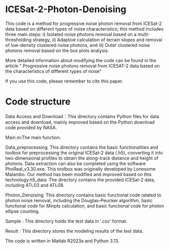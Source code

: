 # ICESat-2-Photon-Denoising
This code is a method for progressive noise photon removal from ICESat-2 data based on different types of noise characteristics; this method includes three main steps: ⅰ) Isolated noise photons removal based on a multi-thresholding strategy, ⅱ) Adaptive calculation of terrain slopes and removal of low-density clustered noise photons, and  ⅲ) Outer clustered noise photons removal based on the box plots analysis.

More detailed information about modifying the code can be found in the article " Progressive noise photons removal from ICESAT-2 data based on the characteristics of different types of noise"

If you use this code, please remember to cite this paper.

# Code structure

Data Access and Download：This directory contains Python files for data access and download, mainly improved based on the Python download code provided by NASA.

Main.m:The main function.

Data_preprocessing: This directory contains the basic functionalities and toolbox for preprocessing the original ICESat-2  data (.h5), converting it into two-dimensional profiles to obtain the along-track distance and height of photons. Data extraction can also be completed using the software PhoReal_v3.30.exe. This toolbox was originally developed by Lonesome Malambo. Our method has been modified and improved based on this technology.h5_data: The directory contains the provided ICESat-2  data, including ATL03 and ATL08.

Photon_Denoising: This directory contains basic functional code related to photon noise removal, including the Douglas–Peucker algorithm, basic functional code for Minpts calculation, and basic functional code for photon ellipse counting.

Sample : This directory holds the test data in '.csv' format.

Result : This directory stores the modeling results of the test data.

The code is written in Matlab R2023a and Python 3.13.
